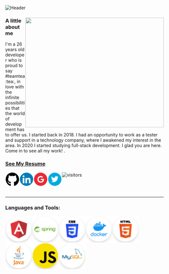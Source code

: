 ![Header](https://github.com/Natalialimas/Natalialimas/blob/master/header.github%20%E2%80%93%20maior.png) 

  
  <html>
  <div class="container">
  <div class="row">
    <div class="col">
    </div>
    <div class="col">
      <img align="right" src="https://miro.medium.com/max/1600/0*K2WLMTExLyida7OR.gif" class="card-img" width="440" height="350"  alt="" />
          <h3 class="card-title">A little about me </h3>
            <p class="card-text">I'm a 26 years old developer who is proud to say #teamtea :tea:, 
in love with the infinite possibilities that the world of development has to offer us.
I started back in 2018. I had an opportunity to work
as a tester and support in a technology company, where I awakened my interest in the area. In 2020 I started studying full-stack development.
I glad you are here. Come in to see all my work! .</p>
    </div>
  </div>
 </div>  
</html>   

 ### [See My Resume](https://drive.google.com/file/d/1HokhPVyiJ5vYLhCZMgORBJhQ5e47UYtw/view?usp=sharing)   
   <div class="contact">
  <a target="_blank" href="https://github.com/Natalialimas"><img src="https://github.com/Natalialimas/Natalialimas/blob/master/github.png" align="left" width="45" height="45" /></a>
  <a target="_blank" href="https://www.linkedin.com/in/silva-lima-natalia/"><img src="https://github.com/Natalialimas/Natalialimas/blob/master/linkedin.png"align="left"  width="45" height="45" /></a>
  <a target="_blank" href="mailto:silvalimanatalia@gmail.com"><img src="https://github.com/Natalialimas/Natalialimas/blob/master/google.png" align="left" width="45" height="45" /></a>
  <a target="_blank" href="https://twitter.com/natilima__"><img src="https://github.com/Natalialimas/Natalialimas/blob/master/twitter.png" align="left" width="45" height="45"  /></a>
  
 ![visitors](https://visitor-badge.laobi.icu/badge?page_id=Natalialimas)
 
 <br>
  <br>
<hr>
 
### **Languages and Tools:** 
<div class="languages and tools">
  <a target="_blank" href="https://github.com/Natalialimas/Natalialimas/blob/master/Angular.png"><img src="https://github.com/Natalialimas/Natalialimas/blob/master/Angular.png" align="left" width="85" height="85" /></a>
  <a target="_blank" href="https://github.com/Natalialimas/Natalialimas/blob/master/Springboot.png"><img src="https://github.com/Natalialimas/Natalialimas/blob/master/Springboot.png"align="left" width="85" height="85" /></a>
  <a target="_blank" href="https://github.com/Natalialimas/Natalialimas/blob/master/css.png"><img src="https://github.com/Natalialimas/Natalialimas/blob/master/css.png"align="left" width="85" height="85" /></a>
  <a target="_blank" href="https://github.com/Natalialimas/Natalialimas/blob/master/docker.png"><img src="https://github.com/Natalialimas/Natalialimas/blob/master/docker.png"align="left"  width="85" height="85" /></a>
  <a target="_blank" href="https://github.com/Natalialimas/Natalialimas/blob/master/html5.png"><img src="https://github.com/Natalialimas/Natalialimas/blob/master/html5.png"align="left" width="85" height="85" /></a>
    <a target="_blank" href="https://github.com/Natalialimas/Natalialimas/blob/master/java.png"><img src="https://github.com/Natalialimas/Natalialimas/blob/master/java.png"align="left"  width="85" height="85" /></a>
    <a target="_blank" href="https://github.com/Natalialimas/Natalialimas/blob/master/javascript.png"><img src="https://github.com/Natalialimas/Natalialimas/blob/master/javascript.png"align="left"  width="85" height="85"/></a>
    <a target="_blank" href="https://github.com/Natalialimas/Natalialimas/blob/master/mysql.png"><img src="https://github.com/Natalialimas/Natalialimas/blob/master/mysql.png"align="left"  width="85" height="85" /></a>

 

